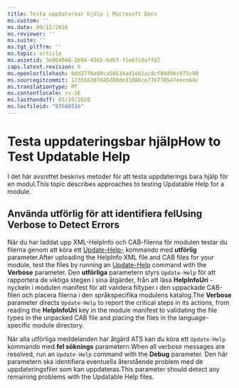 ```yaml
---
title: Testa uppdaterbar hjälp | Microsoft Docs
ms.custom: ''
ms.date: 09/12/2016
ms.reviewer: ''
ms.suite: ''
ms.tgt_pltfrm: ''
ms.topic: article
ms.assetid: 3e064048-2b94-4365-bdb7-f1ee7c0a7fd7
caps.latest.revision: 6
ms.openlocfilehash: 8dd3770a60ca56634ad1eb1ac8cf89d96c975c90
ms.sourcegitcommit: 173556307d45d88de31086ce776770547eece64c
ms.translationtype: MT
ms.contentlocale: sv-SE
ms.lasthandoff: 05/19/2020
ms.locfileid: "83560516"
---
```

# <a name="how-to-test-updatable-help"></a><span data-ttu-id="fcc01-102">Testa uppdateringsbar hjälp</span><span class="sxs-lookup"><span data-stu-id="fcc01-102">How to Test Updatable Help</span></span>

<span data-ttu-id="fcc01-103">I det här avsnittet beskrivs metoder för att testa uppdaterings bara hjälp för en modul.</span><span class="sxs-lookup"><span data-stu-id="fcc01-103">This topic describes approaches to testing Updatable Help for a module.</span></span>

## <a name="using-verbose-to-detect-errors"></a><span data-ttu-id="fcc01-104">Använda utförlig för att identifiera fel</span><span class="sxs-lookup"><span data-stu-id="fcc01-104">Using Verbose to Detect Errors</span></span>

<span data-ttu-id="fcc01-105">När du har laddat upp XML-HelpInfo och CAB-filerna för modulen testar du filerna genom att köra ett [Update-Help-](/powershell/module/Microsoft.PowerShell.Core/Update-Help) kommando med **utförlig** parameter.</span><span class="sxs-lookup"><span data-stu-id="fcc01-105">After uploading the HelpInfo XML file and CAB files for your module, test the files by running an [Update-Help](/powershell/module/Microsoft.PowerShell.Core/Update-Help) command with the **Verbose** parameter.</span></span> <span data-ttu-id="fcc01-106">Den **utförliga** parametern styrs `Update-Help` för att rapportera de viktiga stegen i sina åtgärder, från att läsa **HelpInfoUri** -nyckeln i modulen manifest för att validera filtyper i den uppackade CAB-filen och placera filerna i den språkspecifika modulens katalog.</span><span class="sxs-lookup"><span data-stu-id="fcc01-106">The **Verbose** parameter directs `Update-Help` to report the critical steps in its actions, from reading the **HelpInfoUri** key in the module manifest to validating the file types in the unpacked CAB file and placing the files in the language-specific module directory.</span></span>

<span data-ttu-id="fcc01-107">När alla utförliga meddelanden har åtgärd ATS kan du köra ett `Update-Help` kommando med **fel söknings** parametern.</span><span class="sxs-lookup"><span data-stu-id="fcc01-107">When all verbose messages are resolved, run an `Update-Help` command with the **Debug** parameter.</span></span> <span data-ttu-id="fcc01-108">Den här parametern ska identifiera eventuella återstående problem med de uppdateringsfiler som kan uppdateras.</span><span class="sxs-lookup"><span data-stu-id="fcc01-108">This parameter should detect any remaining problems with the Updatable Help files.</span></span>

